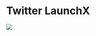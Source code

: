 # Twitter LaunchX


[![](https://mermaid.ink/img/pako:eNptUstugzAQ_BXLJ6qSH0C5tE0PlXqLyImLizepJbAjPxpFKf9eP2vA-IDXM8PuzmofuBcUcIP7gSh1YOQiydhxZI9HUKtAogD4sEHPjC7fxt6cjLBES-SLiSVAiYY3Cfa7ymgr6_ZKS-ICuo3VqqeC-uBnsQEfcpkN9jPXWrNqVo3DLcWl6pUJJ7DXnNv_7nYuOIL8YX0cxnq2kUSPQHjS91oxWqM02hrNCrtjG2fOrRPMYOONuLz_jTtFTrRM8TIMSae8UEV-yjZSg8nNicFt24pjChuOqK7kPghCc3Jc4xHkSBi1q-f_6bD-BrsxuLEhhTMxg-5wxycrDa7eKdNC4kZLAzUmRovjnffpHTRxgQM4_QFOJOoO)](https://mermaid-js.github.io/mermaid-live-editor/edit#pako:eNptUstugzAQ_BXLJ6qSH0C5tE0PlXqLyImLizepJbAjPxpFKf9eP2vA-IDXM8PuzmofuBcUcIP7gSh1YOQiydhxZI9HUKtAogD4sEHPjC7fxt6cjLBES-SLiSVAiYY3Cfa7ymgr6_ZKS-ICuo3VqqeC-uBnsQEfcpkN9jPXWrNqVo3DLcWl6pUJJ7DXnNv_7nYuOIL8YX0cxnq2kUSPQHjS91oxWqM02hrNCrtjG2fOrRPMYOONuLz_jTtFTrRM8TIMSae8UEV-yjZSg8nNicFt24pjChuOqK7kPghCc3Jc4xHkSBi1q-f_6bD-BrsxuLEhhTMxg-5wxycrDa7eKdNC4kZLAzUmRovjnffpHTRxgQM4_QFOJOoO)

